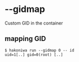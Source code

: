 # --gidmap

Custom GID in the container

## mapping GID

```console
$ hakoniwa run --gidmap 0 -- id
uid=1[..] gid=0(root) [..]

```
